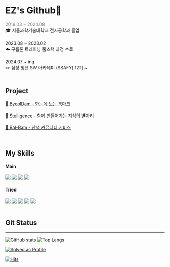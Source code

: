 # EZ's Github🤗
<span style="color:gray">2019.03 ~ 2024.08</span>
 <br>
🎓 서울과학기술대학교 전자공학과 졸업
<br>
<br>
2023.08 ~ 2023.02 <br>
☁️ 구름톤 트레이닝 풀스택 과정 수료
<br>
<br>
2024.07 ~ ing <br>
✏️ 삼성 청년 SW 아카데미 (SSAFY) 12기 ~
<br>
<br>
## Project
[🔖 ByeolDam - 한눈에 보는 북마크](https://github.com/Byeoldam/Byeoldam-project)
<br>
<br>
[🌟 Stelligence - 함께 만들어가는 지식의 별자리](https://github.com/Eagle-Strike-7)
<br>
<br>
[🌰 Bal-Bam - 산책 커뮤니티 서비스](https://github.com/Bal-Bam/GG-backend)
<br>

<br>

## My Skills
#### Main
<img src="https://img.shields.io/badge/java-007396?style=for-the-badge&logo=java&logoColor=white"> <img src="https://img.shields.io/badge/mysql-4479A1?style=for-the-badge&logo=mysql&logoColor=white"> <img src="https://img.shields.io/badge/spring-6DB33F?style=for-the-badge&logo=spring&logoColor=white"> <img src="https://img.shields.io/badge/hibernate-59666C?style=for-the-badge&logo=hibernate&logoColor=white">
<br>
#### Tried
<img src="https://img.shields.io/badge/docker-2496ED?style=for-the-badge&logo=docker&logoColor=white"> <img src="https://img.shields.io/badge/redis-FF4438?style=for-the-badge&logo=redis&logoColor=white"> <img src="https://img.shields.io/badge/aws-FF9900?style=for-the-badge&logo&logoColor=white"> 
<img src="https://img.shields.io/badge/python-3776AB?style=for-the-badge&logo=python&logoColor=white"> <img src="https://img.shields.io/badge/javascript-F7DF1E?style=for-the-badge&logo=javascript&logoColor=black">
<br>
<br>
## Git Status
---

![GitHub stats](https://github-readme-stats.vercel.app/api?username=eenzzi&show_icons=true&theme=dracula)
![Top Langs](https://github-readme-stats.vercel.app/api/top-langs/?username=eenzzi)

[![Solved.ac Profile](http://mazassumnida.wtf/api/v2/generate_badge?boj=purelej99)](https://solved.ac/purelej99/)


[![Hits](https://hits.seeyoufarm.com/api/count/incr/badge.svg?url=https%3A%2F%2Fgithub.com%2Feenzzi%2Fhit-counter&count_bg=%23DB8085&title_bg=%23555555&icon=&icon_color=%23E7E7E7&title=hits&edge_flat=false)](https://hits.seeyoufarm.com)


